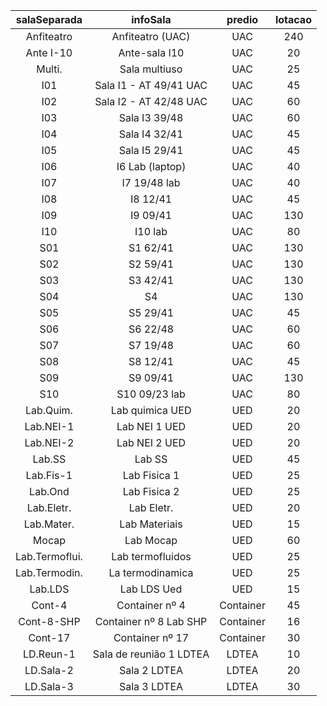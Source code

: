 | 	salaSeparada	|	infoSala	              |	predio	  |	lotacao	|
| :-------------: | :---------------------: | :-------: | :-----: |
|   	Anfiteatro  |	Anfiteatro (UAC)        |	UAC      	|	240    	|
|   	Ante I-10	  |	Ante-sala I10           |	UAC	      |	20	    |    
|     	Multi.    |	Sala multiuso	          |	UAC      	|	25	    |
|      	I01	      |	Sala I1 - AT 49/41 UAC	|	UAC	      |	45	    |
|      	I02	      |	Sala I2 - AT 42/48 UAC	|	UAC	      |	60	    |
|      	I03	      |	Sala I3 39/48	          |	UAC	      |	60	    |
|      	I04	      |	Sala I4 32/41	          |	UAC	      |	45	    |
|      	I05	      |	Sala I5 29/41	          |	UAC	      |	45	    |
|      	I06       |	I6 Lab (laptop)        	|	UAC	      |	40	    |
|      	I07       |	I7 19/48 lab          	|	UAC      	|	40	    |
|      	I08       |	I8 12/41               	|	UAC      	|	45	    |
|      	I09	      |	I9 09/41              	|	UAC	      |	130	    |
|      	I10       |	I10 lab               	|	UAC	      |	80	    |
|      	S01	      |	S1 62/41	              |	UAC	      |	130	    |
|      	S02	      |	S2 59/41              	|	UAC	      |	130	    |
|      	S03       |	S3 42/41	              |	UAC	      |	130	    |
|      	S04       |	S4 	                    |	UAC      	|	130	    |
|      	S05       |	S5 29/41	              |	UAC	      |	45	    |
|      	S06	      |	S6 22/48	              |	UAC	      |	60	    |
|      	S07	      |	S7 19/48              	|	UAC	      |	60	    |
|      	S08	      |	S8 12/41              	|	UAC      	|	45	    |
|      	S09	      |	S9 09/41	              |	UAC      	|	130	    |
|      	S10	      |	S10 09/23 lab	          |	UAC	      |	80	    |
|   	Lab.Quim.	  |	Lab quimica UED	        |	UED      	|	20	    |
|   	Lab.NEI-1	  |	Lab NEI 1 UED	          |	UED      	|	20	    |
|   	Lab.NEI-2	  |	Lab NEI 2 UED	          |	UED      	|	20	    |
|    	Lab.SS	    |	Lab SS	                |	UED	      |	45	    |
|   	Lab.Fis-1	  |	Lab Fisica 1	          |	UED	      |	25	    |
|   	Lab.Ond 	  |	Lab Fisica 2	          |	UED	      |	25	    |
|  	Lab.Eletr.	  |	Lab Eletr.	            |	UED      	|	20	    |
|  	Lab.Mater.	  |	Lab Materiais	          |	UED      	|	15	    |
|     	Mocap	    |	Lab Mocap             	|	UED      	|	60	    |
| 	Lab.Termoflui.|	Lab termofluidos	      |	UED	      |	25	    |
| 	Lab.Termodin. |	La termodinamica       	|	UED	      |	25	    |
|    	Lab.LDS	    |	Lab LDS Ued	            |	UED	      |	15	    |
|    	Cont-4	    |	Container nº 4	        |	Container	|	45	    |
|  	Cont-8-SHP	  |	Container nº 8 Lab SHP	|	Container	|	16	    |
|    	Cont-17	    |	Container nº 17        	|	Container	|	30	    |
|   	LD.Reun-1	  |	Sala de reunião 1 LDTEA	|	LDTEA    	|	10	    |
|   	LD.Sala-2	  |	Sala 2 LDTEA	          |	LDTEA    	|	20	    |
|   	LD.Sala-3	  |	Sala 3 LDTEA	          |	LDTEA    	|	30	    |    
